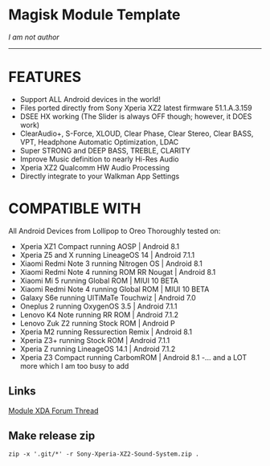 # Magisk Module Template

*I am not author*

---

# FEATURES

- Support ALL Android devices in the world!
- Files ported directly from Sony Xperia XZ2 latest firmware 51.1.A.3.159
- DSEE HX working (The Slider is always OFF though; however, it DOES work)
- ClearAudio+, S-Force, XLOUD, Clear Phase, Clear Stereo, Clear BASS, VPT, Headphone Automatic Optimization, LDAC
- Super STRONG and DEEP BASS, TREBLE, CLARITY
- Improve Music definition to nearly Hi-Res Audio
- Xperia XZ2 Qualcomm HW Audio Processing
- Directly integrate to your Walkman App Settings

# COMPATIBLE WITH

All Android Devices from Lollipop to Oreo
Thoroughly tested on:
- Xperia XZ1 Compact running AOSP | Android 8.1
- Xperia Z5 and X running LineageOS 14 | Android 7.1.1
- Xiaomi Redmi Note 3 running Nitrogen OS | Android 8.1
- Xiaomi Redmi Note 4 running ROM RR Nougat | Android 8.1
- Xiaomi Mi 5 running Global ROM | MIUI 10 BETA
- Xiaomi Redmi Note 4 running Global ROM | MIUI 10 BETA
- Galaxy S6e running UlTiMaTe Touchwiz | Android 7.0
- Oneplus 2 running OxygenOS 3.5 | Android 7.1.1
- Lenovo K4 Note running RR ROM | Android 7.1.2
- Lenovo Zuk Z2 running Stock ROM | Android P
- Xperia M2 running Ressurection Remix | Android 8.1
- Xperia Z3+ running Stock ROM | Android 7.1.1
- Xperia Z running LineageOS 14.1 | Android 7.1.2
- Xperia Z3 Compact running CarbomROM | Android 8.1
-... and a LOT more which I am too busy to add

## Links
[Module XDA Forum Thread](https://forum.xda-developers.com/crossdevice-dev/sony-themes-apps/port-sony-xperia-xz2-sound-enhancements-t3772758)

## Make release zip

```
zip -x '.git/*' -r Sony-Xperia-XZ2-Sound-System.zip .
```
